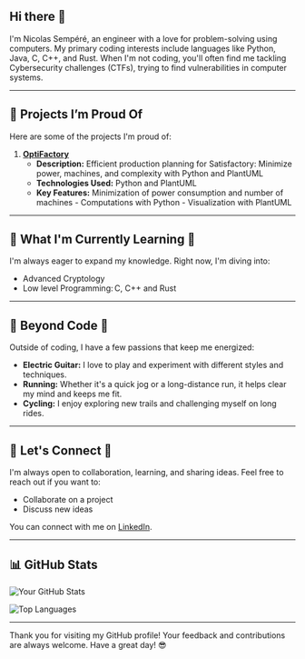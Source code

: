 ## Hi there 👋

I'm Nicolas Sempéré, an engineer with a love for problem-solving using computers.
My primary coding interests include languages like Python, Java, C, C++, and Rust.
When I'm not coding, you'll often find me tackling Cybersecurity challenges (CTFs), trying to find vulnerabilities in computer systems.

---

## 🌟 Projects I’m Proud Of

Here are some of the projects I'm proud of:

1. **[OptiFactory](https://github.com/Nicolas-Sempere/opti-factory)**
   - **Description:** Efficient production planning for Satisfactory: Minimize power, machines, and complexity with Python and PlantUML
   - **Technologies Used:** Python and PlantUML
   - **Key Features:** Minimization of power consumption and number of machines - Computations with Python - Visualization with PlantUML

---

## 🌱 What I'm Currently Learning 🔭

I'm always eager to expand my knowledge. Right now, I'm diving into:

- Advanced Cryptology
- Low level Programming: C, C++ and Rust

---

## 🎸 Beyond Code 🏃‍

Outside of coding, I have a few passions that keep me energized:

- **Electric Guitar:** I love to play and experiment with different styles and techniques.
- **Running:** Whether it's a quick jog or a long-distance run, it helps clear my mind and keeps me fit.
- **Cycling:** I enjoy exploring new trails and challenging myself on long rides.

---

## 👥 Let's Connect 👯

I'm always open to collaboration, learning, and sharing ideas. Feel free to reach out if you want to:

- Collaborate on a project
- Discuss new ideas

You can connect with me on [LinkedIn](www.linkedin.com/in/nicolas-sempéré-854143227).

---

## 📊 GitHub Stats

![Your GitHub Stats](https://github-readme-stats.vercel.app/api?username=YourGitHubUsername&show_icons=true&theme=radical)

![Top Languages](https://github-readme-stats.vercel.app/api/top-langs/?username=YourGitHubUsername&layout=compact&theme=radical)

---

Thank you for visiting my GitHub profile!
Your feedback and contributions are always welcome.
Have a great day! 😎
